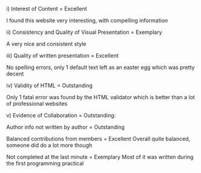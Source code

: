 i) Interest of Content = Excellent

I found this website very interesting, with compelling information

ii) Consistency and Quality of Visual Presentation = Exemplary

A very nice and consistent style

iii) Quality of written presentation = Excellent

No spelling errors, only 1 default text left as an easter egg which was pretty decent

iv) Validity of HTML = Outstanding

Only 1 fatal error was found by the HTML validator which is better than a lot of professional websites

v) Evidence of Collaboration = Outstanding:

   Author info not written by author = Outstanding
    
   Balanced contributions from members = Excellent
    Overall quite balanced, someone did do a lot more though
        
   Not completed at the last minute = Exemplary
    Most of it was written during the first programming practical
